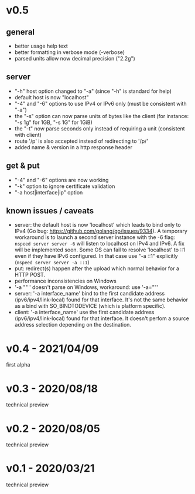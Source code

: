 # v0.5
## general
 - better usage help text
 - better formatting in verbose mode (-verbose)
 - parsed units allow now decimal precision ("2.2g")
## server
 - "-h" host option changed to "-a" (since "-h" is standard for help)
 - default host is now "localhost"
 - "-4" and "-6" options to use IPv4 or IPv6 only (must be consistent with "-a")
 - the "-s" option can now parse units of bytes like the client (for instance: "-s 1g" for 1GB, "-s 1G" for 1GiB)
 - the "-t" now parse seconds only instead of requiring a unit (consistent with client)
 - route '/p' is also accepted instead of redirecting to '/p/'
 - added name & version in a http response header
## get & put
 - "-4" and "-6" options are now working 
 - "-k" option to ignore certificate validation
 - "-a host|interface|ip" option

## known issues / caveats
  - server: the default host is now 'localhost' which leads to bind only to IPv4 (Go bug: https://github.com/golang/go/issues/9334). A temporary workaround is to launch a second server instance with the -6 flag: `nspeed server server -6` will listen to localhost on IPv4 and IPv6. A fix will be implemented soon. Some OS can fail to resolve 'localhost' to ::1 even if they have IPv6 configured. In that case use "-a ::1" explicitly (`nspeed server server -a ::1`)
  - put: redirect(s) happen after the upload which normal behavior for a HTTP POST.
  - performance inconsistencies on Windows
  - '-a "" ' doesn't parse on Windows, workaround: use '-a=""' 
  - server: '-a interface_name' bind to the first candidate address (ipv6/ipv4/link-local) found for that interface. It's not the same behavior as a bind with SO_BINDTODEVICE (which is platform specific).
  - client: '-a interface_name' use the first candidate address (ipv6/ipv4/link-local) found for that interface. It doesn't perfom a source address selection depending on the destination.
 # v0.4 - 2021/04/09
 first alpha

 # v0.3 - 2020/08/18
 technical preview

 # v0.2 - 2020/08/05
 technical preview

 # v0.1 - 2020/03/21
 technical preview
 
